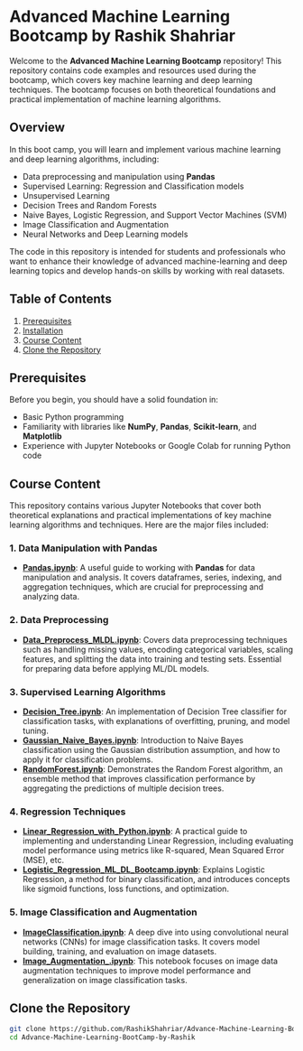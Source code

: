 # Advanced Machine Learning Bootcamp by Rashik Shahriar

Welcome to the **Advanced Machine Learning Bootcamp** repository! This repository contains code examples and resources used during the bootcamp, which covers key machine learning and deep learning techniques. The bootcamp focuses on both theoretical foundations and practical implementation of machine learning algorithms.

## Overview

In this boot camp, you will learn and implement various machine learning and deep learning algorithms, including:

- Data preprocessing and manipulation using **Pandas**
- Supervised Learning: Regression and Classification models
- Unsupervised Learning
- Decision Trees and Random Forests
- Naive Bayes, Logistic Regression, and Support Vector Machines (SVM)
- Image Classification and Augmentation
- Neural Networks and Deep Learning models

The code in this repository is intended for students and professionals who want to enhance their knowledge of advanced machine-learning and deep learning topics and develop hands-on skills by working with real datasets.

## Table of Contents

1. [Prerequisites](#prerequisites)
2. [Installation](#installation)
3. [Course Content](#course-content)
4. [Clone the Repository](#Clone-the-Repository)

## Prerequisites

Before you begin, you should have a solid foundation in:

- Basic Python programming
- Familiarity with libraries like **NumPy**, **Pandas**, **Scikit-learn**, and **Matplotlib**
- Experience with Jupyter Notebooks or Google Colab for running Python code


## Course Content

This repository contains various Jupyter Notebooks that cover both theoretical explanations and practical implementations of key machine learning algorithms and techniques. Here are the major files included:

### 1. **Data Manipulation with Pandas**
- **[Pandas.ipynb](Pandas.ipynb)**: A useful guide to working with **Pandas** for data manipulation and analysis. It covers dataframes, series, indexing, and aggregation techniques, which are crucial for preprocessing and analyzing data.

### 2. **Data Preprocessing**
- **[Data_Preprocess_MLDL.ipynb](Data_Preprocess_MLDL.ipynb)**: Covers data preprocessing techniques such as handling missing values, encoding categorical variables, scaling features, and splitting the data into training and testing sets. Essential for preparing data before applying ML/DL models.

### 3. **Supervised Learning Algorithms**
- **[Decision_Tree.ipynb](Decision_Tree.ipynb)**: An implementation of Decision Tree classifier for classification tasks, with explanations of overfitting, pruning, and model tuning.
- **[Gaussian_Naive_Bayes.ipynb](Gaussian_Naive_Bayes.ipynb)**: Introduction to Naive Bayes classification using the Gaussian distribution assumption, and how to apply it for classification problems.
- **[RandomForest.ipynb](RandomForest.ipynb)**: Demonstrates the Random Forest algorithm, an ensemble method that improves classification performance by aggregating the predictions of multiple decision trees.

### 4. **Regression Techniques**
- **[Linear_Regression_with_Python.ipynb](Linear_Regression_with_Python.ipynb)**: A practical guide to implementing and understanding Linear Regression, including evaluating model performance using metrics like R-squared, Mean Squared Error (MSE), etc.
- **[Logistic_Regression_ML_DL_Bootcamp.ipynb](Logistic_Regression_ML_DL_Bootcamp.ipynb)**: Explains Logistic Regression, a method for binary classification, and introduces concepts like sigmoid functions, loss functions, and optimization.

### 5. **Image Classification and Augmentation**
- **[ImageClassification.ipynb](ImageClassification.ipynb)**: A deep dive into using convolutional neural networks (CNNs) for image classification tasks. It covers model building, training, and evaluation on image datasets.
- **[Image_Augmentation_.ipynb](Image_Augmentation_.ipynb)**: This notebook focuses on image data augmentation techniques to improve model performance and generalization on image classification tasks.



## Clone the Repository

```bash
git clone https://github.com/RashikShahriar/Advance-Machine-Learning-BootCamp-by-Rashik.git
cd Advance-Machine-Learning-BootCamp-by-Rashik
